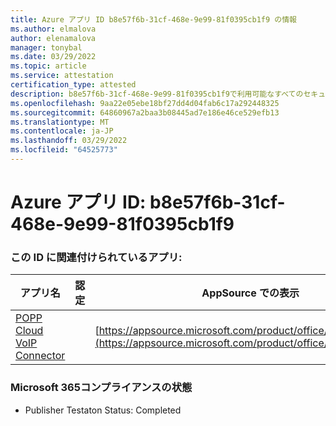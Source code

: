 ```yaml
---
title: Azure アプリ ID b8e57f6b-31cf-468e-9e99-81f0395cb1f9 の情報
ms.author: elmalova
author: elenamalova
manager: tonybal
ms.date: 03/29/2022
ms.topic: article
ms.service: attestation
certification_type: attested
description: b8e57f6b-31cf-468e-9e99-81f0395cb1f9で利用可能なすべてのセキュリティおよびコンプライアンス情報。
ms.openlocfilehash: 9aa22e05ebe18bf27dd4d04fab6c17a292448325
ms.sourcegitcommit: 64860967a2baa3b08445ad7e186e46ce529efb13
ms.translationtype: MT
ms.contentlocale: ja-JP
ms.lasthandoff: 03/29/2022
ms.locfileid: "64525773"
---
```

# <a name="azure-app-id-b8e57f6b-31cf-468e-9e99-81f0395cb1f9"></a>Azure アプリ ID: b8e57f6b-31cf-468e-9e99-81f0395cb1f9


### <a name="apps-associated-with-this-id"></a>この ID に関連付けられているアプリ:
| **アプリ名** | **認定** | **AppSource での表示** |
|--------------|---------------|-----------------------|
| [POPP Cloud VoIP Connector](../forward/WA200003306.md) |  | [https://appsource.microsoft.com/product/office/WA200003306](https://appsource.microsoft.com/product/office/WA200003306) |

### <a name="microsoft-365-app-compliance-status"></a>Microsoft 365コンプライアンスの状態
- Publisher Testaton Status: Completed
